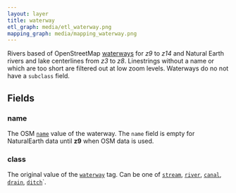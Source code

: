 ```yaml
---
layout: layer
title: waterway
etl_graph: media/etl_waterway.png
mapping_graph: media/mapping_waterway.png
---
```

Rivers based of OpenStreetMap [waterways](http://wiki.openstreetmap.org/wiki/Waterways) for *z9* to *z14*
and Natural Earth rivers and lake centerlines from *z3* to *z8*.
Linestrings without a name or which are too short are filtered
out at low zoom levels. Waterways do no not have a `subclass` field.
## Fields

### name

The OSM [`name`](http://wiki.openstreetmap.org/wiki/Key:name) value of the waterway.
The `name` field is empty for NaturalEarth data until **z9** when OSM data is used.

### class

The original value of the [`waterway`](http://wiki.openstreetmap.org/wiki/Key:waterway) tag.
Can be one of [`stream`](http://wiki.openstreetmap.org/wiki/Tag:waterway%3Dstream),
[`river`](http://wiki.openstreetmap.org/wiki/Tag:waterway%3Driver),
[`canal`](http://wiki.openstreetmap.org/wiki/Tag:waterway%3Dcanal),
[`drain`](http://wiki.openstreetmap.org/wiki/Tag:waterway%3Ddrain),
[`ditch`](http://wiki.openstreetmap.org/wiki/Tag:waterway%3Dditch)`.




